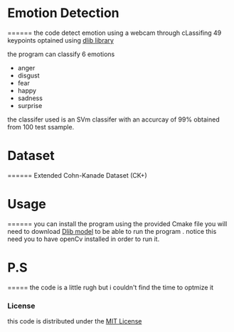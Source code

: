 # Emotion Detection
======
the code detect emotion using a webcam through cLassifing 49 keypoints optained using [dlib library](http://dlib.net/)

the program can classify 6 emotions 
* anger
* disgust
* fear
* happy
* sadness
* surprise

the classifer used is an SVm classifer with an accurcay of 99% 
obtained from 100 test ssample.
# Dataset
======
Extended Cohn-Kanade Dataset (CK+)

# Usage 
======
you can install the program using the provided Cmake file
you will need to download [Dlib model](http://dlib.net/files/shape_predictor_68_face_landmarks.dat.bz2)
to be able to run the program . 
notice this need you to have openCv installed in order to run it.
# P.S
=====
the code is a little rugh but i couldn't find the time to optmize it  

### License ###

this code  is distributed under the [MIT License](http://www.opensource.org/licenses/MIT)
